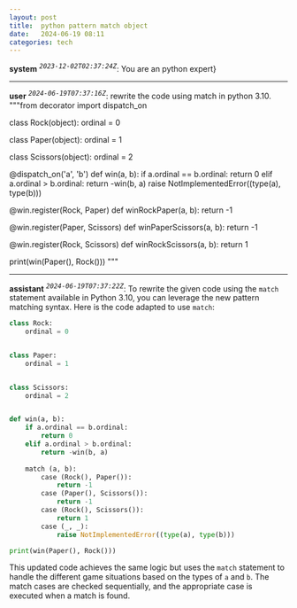 ```yaml
---
layout: post
title:  python pattern match object
date:   2024-06-19 08:11
categories: tech 
---
```


**system** <sup><kbd><var>2023-12-02T02:37:24Z</var></kbd></sup>:
 You are an python expert}

----

**user** <sup><kbd><var>2024-06-19T07:37:16Z</var></kbd></sup>:
 rewrite the code using match in python 3.10. """from decorator import dispatch_on


class Rock(object):
    ordinal = 0


class Paper(object):
    ordinal = 1


class Scissors(object):
    ordinal = 2


@dispatch_on('a', 'b')
def win(a, b):
    if a.ordinal == b.ordinal:
        return 0
    elif a.ordinal > b.ordinal:
        return -win(b, a)
    raise NotImplementedError((type(a), type(b)))


@win.register(Rock, Paper)
def winRockPaper(a, b):
    return -1


@win.register(Paper, Scissors)
def winPaperScissors(a, b):
    return -1


@win.register(Rock, Scissors)
def winRockScissors(a, b):
    return 1


print(win(Paper(), Rock()))
"""

----

**assistant** <sup><kbd><var>2024-06-19T07:37:22Z</var></kbd></sup>:
 To rewrite the given code using the `match` statement available in Python 3.10, you can leverage the new pattern matching syntax. Here is the code adapted to use `match`:

```python
class Rock:
    ordinal = 0


class Paper:
    ordinal = 1


class Scissors:
    ordinal = 2


def win(a, b):
    if a.ordinal == b.ordinal:
        return 0
    elif a.ordinal > b.ordinal:
        return -win(b, a)
    
    match (a, b):
        case (Rock(), Paper()):
            return -1
        case (Paper(), Scissors()):
            return -1
        case (Rock(), Scissors()):
            return 1
        case (_, _):
            raise NotImplementedError((type(a), type(b)))

print(win(Paper(), Rock()))
```

This updated code achieves the same logic but uses the `match` statement to handle the different game situations based on the types of `a` and `b`. The match cases are checked sequentially, and the appropriate case is executed when a match is found.